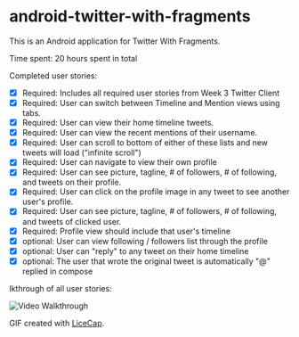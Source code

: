 android-twitter-with-fragments
==============================
This is an Android application for Twitter With Fragments.

Time spent: 20 hours spent in total

Completed user stories:

* [x] Required: Includes all required user stories from Week 3 Twitter Client
* [x] Required: User can switch between Timeline and Mention views using tabs.
* [x] Required: User can view their home timeline tweets.
* [x] Required: User can view the recent mentions of their username.
* [x] Required: User can scroll to bottom of either of these lists and new tweets will load ("infinite scroll")
* [x] Required: User can navigate to view their own profile
* [x] Required: User can see picture, tagline, # of followers, # of following, and tweets on their profile.
* [x] Required: User can click on the profile image in any tweet to see another user's profile.
* [x] Required: User can see picture, tagline, # of followers, # of following, and tweets of clicked user.
* [x] Required: Profile view should include that user's timeline
* [x] optional: User can view following / followers list through the profile
* [x] optional: User can "reply" to any tweet on their home timeline
* [x] optional: The user that wrote the original tweet is automatically "@" replied in compose

lkthrough of all user stories:

![Video Walkthrough](twitter_with_fragments_demo.gif)

GIF created with [LiceCap](http://www.cockos.com/licecap/).
